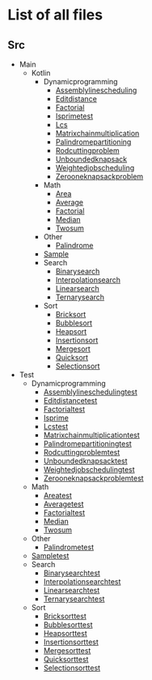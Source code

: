 # List of all files

## Src
  * Main
    * Kotlin
      * Dynamicprogramming
        * [Assemblylinescheduling](https://github.com/AppleBoiy/Kotlin/blob/master/src/main/kotlin/dynamicProgramming/assemblyLineScheduling.kt)
        * [Editdistance](https://github.com/AppleBoiy/Kotlin/blob/master/src/main/kotlin/dynamicProgramming/EditDistance.kt)
        * [Factorial](https://github.com/AppleBoiy/Kotlin/blob/master/src/main/kotlin/dynamicProgramming/Factorial.kt)
        * [Isprimetest](https://github.com/AppleBoiy/Kotlin/blob/master/src/main/kotlin/dynamicProgramming/IsPrimeTest.kt)
        * [Lcs](https://github.com/AppleBoiy/Kotlin/blob/master/src/main/kotlin/dynamicProgramming/LCS.kt)
        * [Matrixchainmultiplication](https://github.com/AppleBoiy/Kotlin/blob/master/src/main/kotlin/dynamicProgramming/MatrixChainMultiplication.kt)
        * [Palindromepartitioning](https://github.com/AppleBoiy/Kotlin/blob/master/src/main/kotlin/dynamicProgramming/PalindromePartitioning.kt)
        * [Rodcuttingproblem](https://github.com/AppleBoiy/Kotlin/blob/master/src/main/kotlin/dynamicProgramming/RodCuttingProblem.kt)
        * [Unboundedknapsack](https://github.com/AppleBoiy/Kotlin/blob/master/src/main/kotlin/dynamicProgramming/UnboundedKnapsack.kt)
        * [Weightedjobscheduling](https://github.com/AppleBoiy/Kotlin/blob/master/src/main/kotlin/dynamicProgramming/WeightedJobScheduling.kt)
        * [Zerooneknapsackproblem](https://github.com/AppleBoiy/Kotlin/blob/master/src/main/kotlin/dynamicProgramming/ZeroOneKnapsackProblem.kt)
      * Math
        * [Area](https://github.com/AppleBoiy/Kotlin/blob/master/src/main/kotlin/math/Area.kt)
        * [Average](https://github.com/AppleBoiy/Kotlin/blob/master/src/main/kotlin/math/Average.kt)
        * [Factorial](https://github.com/AppleBoiy/Kotlin/blob/master/src/main/kotlin/math/Factorial.kt)
        * [Median](https://github.com/AppleBoiy/Kotlin/blob/master/src/main/kotlin/math/Median.kt)
        * [Twosum](https://github.com/AppleBoiy/Kotlin/blob/master/src/main/kotlin/math/TwoSum.kt)
      * Other
        * [Palindrome](https://github.com/AppleBoiy/Kotlin/blob/master/src/main/kotlin/other/Palindrome.kt)
      * [Sample](https://github.com/AppleBoiy/Kotlin/blob/master/src/main/kotlin/Sample.kt)
      * Search
        * [Binarysearch](https://github.com/AppleBoiy/Kotlin/blob/master/src/main/kotlin/search/BinarySearch.kt)
        * [Interpolationsearch](https://github.com/AppleBoiy/Kotlin/blob/master/src/main/kotlin/search/InterpolationSearch.kt)
        * [Linearsearch](https://github.com/AppleBoiy/Kotlin/blob/master/src/main/kotlin/search/LinearSearch.kt)
        * [Ternarysearch](https://github.com/AppleBoiy/Kotlin/blob/master/src/main/kotlin/search/TernarySearch.kt)
      * Sort
        * [Bricksort](https://github.com/AppleBoiy/Kotlin/blob/master/src/main/kotlin/sort/BrickSort.kt)
        * [Bubblesort](https://github.com/AppleBoiy/Kotlin/blob/master/src/main/kotlin/sort/BubbleSort.kt)
        * [Heapsort](https://github.com/AppleBoiy/Kotlin/blob/master/src/main/kotlin/sort/HeapSort.kt)
        * [Insertionsort](https://github.com/AppleBoiy/Kotlin/blob/master/src/main/kotlin/sort/InsertionSort.kt)
        * [Mergesort](https://github.com/AppleBoiy/Kotlin/blob/master/src/main/kotlin/sort/MergeSort.kt)
        * [Quicksort](https://github.com/AppleBoiy/Kotlin/blob/master/src/main/kotlin/sort/QuickSort.kt)
        * [Selectionsort](https://github.com/AppleBoiy/Kotlin/blob/master/src/main/kotlin/sort/SelectionSort.kt)
  * Test
      * Dynamicprogramming
        * [Assemblylineschedulingtest](https://github.com/AppleBoiy/Kotlin/blob/master/src/test/kotlin/dynamicProgramming/AssemblyLineSchedulingTest.kt)
        * [Editdistancetest](https://github.com/AppleBoiy/Kotlin/blob/master/src/test/kotlin/dynamicProgramming/EditDistanceTest.kt)
        * [Factorialtest](https://github.com/AppleBoiy/Kotlin/blob/master/src/test/kotlin/dynamicProgramming/FactorialTest.kt)
        * [Isprime](https://github.com/AppleBoiy/Kotlin/blob/master/src/test/kotlin/dynamicProgramming/IsPrime.kt)
        * [Lcstest](https://github.com/AppleBoiy/Kotlin/blob/master/src/test/kotlin/dynamicProgramming/LCSTest.kt)
        * [Matrixchainmultiplicationtest](https://github.com/AppleBoiy/Kotlin/blob/master/src/test/kotlin/dynamicProgramming/MatrixChainMultiplicationTest.kt)
        * [Palindromepartitioningtest](https://github.com/AppleBoiy/Kotlin/blob/master/src/test/kotlin/dynamicProgramming/PalindromePartitioningTest.kt)
        * [Rodcuttingproblemtest](https://github.com/AppleBoiy/Kotlin/blob/master/src/test/kotlin/dynamicProgramming/RodCuttingProblemTest.kt)
        * [Unboundedknapsacktest](https://github.com/AppleBoiy/Kotlin/blob/master/src/test/kotlin/dynamicProgramming/UnboundedKnapsackTest.kt)
        * [Weightedjobschedulingtest](https://github.com/AppleBoiy/Kotlin/blob/master/src/test/kotlin/dynamicProgramming/WeightedJobSchedulingTest.kt)
        * [Zerooneknapsackproblemtest](https://github.com/AppleBoiy/Kotlin/blob/master/src/test/kotlin/dynamicProgramming/ZeroOneKnapsackProblemTest.kt)
      * Math
        * [Areatest](https://github.com/AppleBoiy/Kotlin/blob/master/src/test/kotlin/math/AreaTest.kt)
        * [Averagetest](https://github.com/AppleBoiy/Kotlin/blob/master/src/test/kotlin/math/AverageTest.kt)
        * [Factorialtest](https://github.com/AppleBoiy/Kotlin/blob/master/src/test/kotlin/math/FactorialTest.kt)
        * [Median](https://github.com/AppleBoiy/Kotlin/blob/master/src/test/kotlin/math/Median.kt)
        * [Twosum](https://github.com/AppleBoiy/Kotlin/blob/master/src/test/kotlin/math/TwoSum.kt)
      * Other
        * [Palindrometest](https://github.com/AppleBoiy/Kotlin/blob/master/src/test/kotlin/other/PalindromeTest.kt)
      * [Sampletest](https://github.com/AppleBoiy/Kotlin/blob/master/src/test/kotlin/SampleTest.kt)
      * Search
        * [Binarysearchtest](https://github.com/AppleBoiy/Kotlin/blob/master/src/test/kotlin/search/BinarySearchTest.kt)
        * [Interpolationsearchtest](https://github.com/AppleBoiy/Kotlin/blob/master/src/test/kotlin/search/InterpolationSearchTest.kt)
        * [Linearsearchtest](https://github.com/AppleBoiy/Kotlin/blob/master/src/test/kotlin/search/LinearSearchTest.kt)
        * [Ternarysearchtest](https://github.com/AppleBoiy/Kotlin/blob/master/src/test/kotlin/search/TernarySearchTest.kt)
      * Sort
        * [Bricksorttest](https://github.com/AppleBoiy/Kotlin/blob/master/src/test/kotlin/sort/BrickSortTest.kt)
        * [Bubblesorttest](https://github.com/AppleBoiy/Kotlin/blob/master/src/test/kotlin/sort/BubbleSortTest.kt)
        * [Heapsorttest](https://github.com/AppleBoiy/Kotlin/blob/master/src/test/kotlin/sort/HeapSortTest.kt)
        * [Insertionsorttest](https://github.com/AppleBoiy/Kotlin/blob/master/src/test/kotlin/sort/InsertionSortTest.kt)
        * [Mergesorttest](https://github.com/AppleBoiy/Kotlin/blob/master/src/test/kotlin/sort/MergeSortTest.kt)
        * [Quicksorttest](https://github.com/AppleBoiy/Kotlin/blob/master/src/test/kotlin/sort/QuickSortTest.kt)
        * [Selectionsorttest](https://github.com/AppleBoiy/Kotlin/blob/master/src/test/kotlin/sort/SelectionSortTest.kt)
